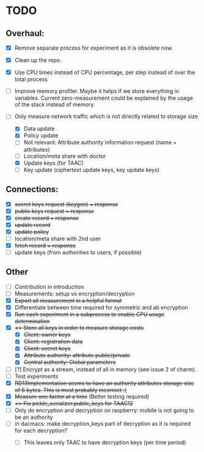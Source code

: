 # TODO

## Overhaul:

- [X] Remove separate process for experiment as it is obsolete now.
- [X] Clean up the repo.
- [X] Use CPU times instead of CPU percentage, per step instead of over the total process
- [ ] Improve memory profiler. Maybe it helps if we store everything in variables. 
      Current zero-measurement could be explained by the usage of the stack instead of memory.
- [ ] Only measure network traffic which is not directly related to storage size

    - [X] Data update
    - [X] Policy update
    - [ ] Not relevant: Attribute authority information request (name + attributes)
    - [ ] Location/meta share with doctor
    - [X] Update keys (for TAAC)
    - [ ] Key update (ciphertext update keys, key update keys)

## Connections:
- [X] ~~secret keys request (keygen) + response~~
- [X] ~~public keys request + response~~
- [X] ~~create record + response~~
- [X] ~~update record~~
- [X] ~~update policy~~
- [ ] location/meta share with 2nd user
- [X] ~~fetch record + response~~
- [ ] update keys (from authorities to users, if possible)

## Other
- [ ] Contribution in introduction
- [ ] Measurements: setup vs encryption/decryption
- [X] ~~Export all measurement in a helpful format~~
- [X] Differentiate between time required for symmetric and ab encryption
- [X] ~~Run each experiment in a subprocess to enable CPU usage determination~~
- [X] ~~<> Store all keys in order to measure storage costs~~
    - [X] ~~Client: owner keys~~
    - [X] ~~Client: registration data~~
    - [X] ~~Client: secret keys~~
    - [X] ~~Attribute authority: attribute public/private~~
    - [X] ~~Central authority: Global parameters~~
- [ ] [?] Encrypt as a stream, instead of all in memory (see issue 2 of charm).
- [ ] Test experiments
- [X] ~~RD13Implementation seems to have an authority attributes storage size of 6 bytes. This is most probably incorrect :(~~
- [X] ~~Measure one factor at a time~~ (Better testing required)
- [X] ~~<> Fix pickle_serializer.public_keys for TAAC12~~
- [ ] Only do encryption and decryption on raspberry: mobile is not going to be an authority
- [ ] in dacmacs: make decryption_keys part of decryption as it is required for each decryption?
    - [ ] This leaves only TAAC to have decryption keys (per time period)
 